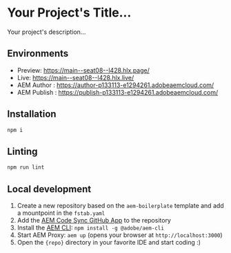 # Your Project's Title...
Your project's description...

## Environments
- Preview: https://main--seat08--l428.hlx.page/
- Live: https://main--seat08--l428.hlx.live/
- AEM Author : https://author-p133113-e1294261.adobeaemcloud.com/
- AEM Publish : https://publish-p133113-e1294261.adobeaemcloud.com/

## Installation

```sh
npm i
```

## Linting

```sh
npm run lint
```

## Local development

1. Create a new repository based on the `aem-boilerplate` template and add a mountpoint in the `fstab.yaml`
1. Add the [AEM Code Sync GitHub App](https://github.com/apps/aem-code-sync) to the repository
1. Install the [AEM CLI](https://github.com/adobe/helix-cli): `npm install -g @adobe/aem-cli`
1. Start AEM Proxy: `aem up` (opens your browser at `http://localhost:3000`)
1. Open the `{repo}` directory in your favorite IDE and start coding :)
